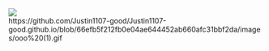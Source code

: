   <div>
    <a href="https://github.com/Justin1107-good/">
      <img src="https://readme-typing-svg.demolab.com?font=Fira+Code&pause=1000&width=435&lines=console.log(%22Hello%2C%20World%22); 1024!1024!1024!1024!1024!1024! &center=true&size=27" />
    </a>
  </div>

 
<div id="hello"> 
 https://github.com/Justin1107-good/Justin1107-good.github.io/blob/66efb5f212fb0e04ae644452ab660afc31bbf2da/images/ooo%20(1).gif
</div>
   







